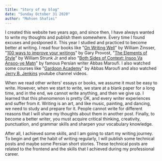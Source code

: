 ```yaml
---
title: "Story of my blog"
date: "Sunday October 31 2020"
author: "Mohsen Shafiei"
---
```


I created this website two years ago, and since then, I have always wanted to write my thoughts and publish them somewhere.
Every time I found excuses and postponed it. This year I studied and practiced to become better at writing. I read four books like "[On Writing Well](https://www.amazon.com/Writing-Well-30th-Anniversary-Nonfiction-ebook/dp/B0090RVGW0/ref=sr_1_1?dchild=1&keywords=on+writing+well&qid=1604223064&s=digital-text&sr=1-1)" by William Zinsser, "[100 ways to improve your writings](https://www.amazon.com/Ways-Improve-Your-Writing-Updated-ebook/dp/B07H1V584S/ref=sr_1_1?crid=CQ9MUQ3BBEW&dchild=1&keywords=100+ways+to+improve+your+writing&qid=1604223087&s=digital-text&sprefix=100+ways+%2Cdigital-text%2C496&sr=1-1)" by Gary Provost, "[The Elements of Style](https://www.amazon.com/Elements-Style-Fourth-William-Strunk-ebook/dp/B07NPN5HTP/ref=sr_1_1?crid=OCAIAEL50196&dchild=1&keywords=the+elements+of+style&qid=1604223113&s=digital-text&sprefix=the+element%2Cdigital-text%2C364&sr=1-1)" by William Strunk Jr and also "[Both Sides of Context: Insoo Va Ansoo-ye Matn](https://www.amazon.com/gp/product/1780832680/ref=dbs_a_def_rwt_hsch_vapi_taft_p1_i6)" by famous Persian writer Abbas Maroufi. I also watched some courses like "[Gardoon Academy](https://www.youtube.com/c/GardoonAcademy/videos)" by Abbas Maroufi and also watched [Jerry B. Jenkins](https://www.youtube.com/user/NovelistJerryJenkins/videos) youtube channel videos.

When we read other writers' essays or books, we assume it must be easy to write. However, when we start to write, we stare at a blank paper for a long time, and in the end, we cannot write anything, and then we give up. I learned that this phenomenon is pretty OK, and every writer experiences and suffer from it. Writing is an art, and like music, painting, and dancing, we need to study and prepare for it. People cannot write for different reasons that I will share my thoughts about them in another post. Finally, to become a better writer, you must acquire critical thinking, creativity, punctuation, and grammar skills and sharpen your vocabulary knowledge.

After all, I achieved some skills, and I am going to start my writing journey. To begin and get the habit of writing regularly, I will publish some technical posts and maybe some Persian short stories. These technical posts are related to the frontend and the skills that I achieved during my professional career.
